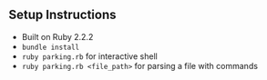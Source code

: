 ## Setup Instructions

- Built on Ruby 2.2.2
- `bundle install`
- `ruby parking.rb` for interactive shell
- `ruby parking.rb <file_path>` for parsing a file with commands
